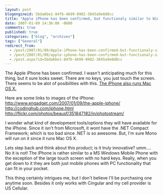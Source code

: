 ```yaml
---
layout: post
blogengineid: 5bda6be1-84fb-4699-8902-3845a9e8d8cc
title: "Apple iPhone has been confirmed, but functionaly similar to Windows Mobile Phone"
date: 2007-01-09 14:36:00 -0600
comments: true
published: true
categories: ["blog", "archives"]
tags: ["General"]
redirect_from: 
  - /post/2007/01/09/Apple-iPhone-has-been-confirmed-but-functionaly-similar-to-Windows-Mobile-Phone
  - /post/2007/01/09/apple-iphone-has-been-confirmed-but-functionaly-similar-to-windows-mobile-phone
  - /post.aspx?id=5bda6be1-84fb-4699-8902-3845a9e8d8cc
---
```

<!-- more -->

The Apple iPhone has been confirmed. I wasn't anticipating much for this thing, but it sure looks sweet. There are no keys, you just touch the screen. There seems to be alot of posibilities with this. <a href="http://www.engadget.com/2007/01/09/the-apple-iphone/">The iPhone also runs Mac OS X.</a>

Here are some links to images of the iPhone:
<a href="http://www.engadget.com/2007/01/09/the-apple-iphone/">http://www.engadget.com/2007/01/09/the-apple-iphone/</a>
<a href="http://codinghub.com/iphone.html">http://codinghub.com/iphone.html</a>
<a href="http://flickr.com/photos/beausf/351847182/in/photostream/">http://flickr.com/photos/beausf/351847182/in/photostream/</a>

I wonder what kind of development tools/options they will have available for the iPhone. Since it isn't from Microsoft, it wont have the .NET Compact Framework; which is too bad since .NET is so awesome. But, I'm sure Mono will run on it since it runs Mac OS X.

Lets step back and think about this product; is it truly innovative? umm.... No it is not! The iPhone is rather similar to a MS Windows Mobile Phone with the exception of the large touch screen with no hard keys. Really, when you get down to it they are both just mobile phones with PC functionality that can fit in your pocket.

This thing certainly intrigues me, but I don't believe I'll be purchasing one anytime soon. Besides it only works with Cingular and my cell provider is US Cellular.
